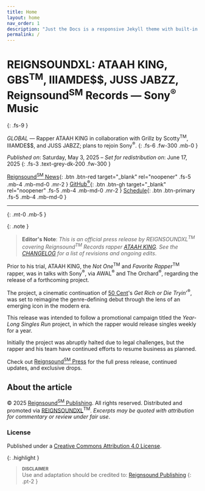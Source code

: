 ```yaml
---
title: Home
layout: home
nav_order: 1
description: "Just the Docs is a responsive Jekyll theme with built-in search that is easily customizable and hosted on GitHub Pages."
permalink: /
---
```


# REIGNSOUNDXL: ATAAH KING, GBS<sup class="tm-title">TM</sup>, IIIAMDE$$, JUSS JABZZ, Reignsound<sup class="tm-title">SM</sup> Records ― Sony<sup class="tmr-title">&reg;</sup> Music
{: .fs-9 }

*GLOBAL* ― Rapper ATAAH KING in collaboration with Grillz by Scotty<sup class="tm">TM</sup>, IIIAMDE$$, and JUSS JABZZ; plans to rejoin Sony<sup class="tmr-lede">&reg;</sup>.
{: .fs-6 .fw-300 .mb-0 }

*Published on*: Saturday, May 3, 2025 &ndash; *Set for redistribution on*: June 17, 2025
{: .fs-3 .text-grey-dk-200 .fw-300 }

[Reignsound<sup class="tm">SM</sup> News](https://reignsoundnews.github.io/){: .btn .btn-red target="_blank" rel="noopener" .fs-5 .mb-4 .mb-md-0 .mr-2 }
[GitHub<sup class="tmr">&reg;</sup>][Reignsound Press repo]{: .btn .btn-gh target="_blank" rel="noopener" .fs-5 .mb-4 .mb-md-0 .mr-2 }
[Schedule](/schedule){: .btn .btn-primary .fs-5 .mb-4 .mb-md-0 }

---
{: .mt-0 .mb-5 }

{: .note }
> **Editor's Note**: *This is an official press release by REIGNSOUNDXL<sup class="tm">TM</sup> covering Reignsound<sup class="tm">TM</sup> Records rapper [ATAAH KING](https://www.google.com/search?q=ataah+king&oq=ATAAH+KING). See the [CHANGELOG](https://github.com/reignsoundpress/reignsoundpress.github.io/commits/main) for a list of revisions and ongoing edits*.

Prior to his trial, ATAAH KING, the *Not One*<sup class="tm">TM</sup> and *Favorite Rapper*<sup class="tm">TM</sup> rapper, was in talks with Sony<sup class="tmr">&reg;</sup>, via AWAL<sup class="tmr">&reg;</sup> and The Orchard<sup class="tmr">&reg;</sup>, regarding the release of a forthcoming project.

The project, a cinematic continuation of [50 Cent](https://www.google.com/search?q=ataah+king&oq=50+Cent)'s *Get Rich or Die Tryin*'<sup class="tmr">&reg;</sup>, was set to reimagine the genre-defining debut through the lens of an emerging icon in the modern era.

This release was intended to follow a promotional campaign titled the *Year-Long Singles Run* project, in which the rapper would release singles weekly for a year.

Initially the project was abruptly halted due to legal challenges, but the rapper and his team have continued efforts to resume business as planned.

Check out [Reignsound<sup class="tm">SM</sup> Press] for the full press release, continued updates, and exclusive drops.

## About the article

&copy; 2025 [Reignsound<sup class="tm">SM</sup> Publishing]. All rights reserved. Distributed and promoted via [REIGNSOUNDXL]<sup class="tm">TM</sup>. *Excerpts may be quoted with attribution for commentary or review under fair use*.

### License

Published under a [Creative Commons Attribution 4.0 License]. 

{: .highlight }
> <span style="font-size: 0.8em;">**DISCLAIMER**</span><br>
Use and adaptation should be credited to: [Reignsound Publishing]
{: .pt-2 }

[A.K.O.O. Clothing]: https://akoo.com
[Cook w Khyra]: https://www.twitch.tv/videos/2448915551
[COMPREHEND]: https://www.google.com/search?q=ATAAH+KING+COMPREHEND
[*Comprehend 2*]: https://www.google.com/search?q=ATAAH+KING+COMPREHEND+2
[Creative Commons Attribution 4.0 License]: https://creativecommons.org/licenses/by/4.0/
[FEMININE ENERGY 101]: https://feminineenergy101.com
[Grillz by Scotty]: https:grillzbyscotty.com
[IIIAMDESS]: https://www.google.com/search?q=IIIAMDESS
[Indie on Edgewood]: https://www.google.com/search?q=Indie+on+Edgewood
[LIVE on Edgewood]: https://www.google.com/search?q=LIVE+on+Edgewood
[Micah Kiyo]: https://www.google.com/search?q=MICAH+KIYO
[Reignsound<sup class="tm">SM</sup> Press]: https://reignsoundpress.github.io
[Reignsound Press repo]: https://github.com/REIGNSOUNDPRESS/reignsoundpress.github.io/blob/main/press-releases
[Reignsound Publishing]: https://reignsoundpublishing.github.io
[Reignsound<sup class="tm">SM</sup> Publishing]: https://reignsoundpublishing.github.io
[REIGNSOUNDXL]: https://reignsoundxl.github.io
[Scotty ATL]: https://www.google.com/search?q=SCOTTY+ATL